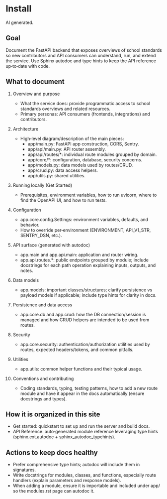 Install
================================================================

AI generated.

Goal
----
Document the FastAPI backend that exposes overviews of school standards so new
contributors and API consumers can understand, run, and extend the service. Use
Sphinx autodoc and type hints to keep the API reference up‑to‑date with code.

What to document
----------------
1. Overview and purpose
	- What the service does: provide programmatic access to school standards
        overviews and related resources.
	- Primary personas: API consumers (frontends, integrations) and contributors.

2. Architecture
	- High‑level diagram/description of the main pieces:
	  - app/main.py: FastAPI app construction, CORS, Sentry.
	  - app/api/main.py: API router assembly.
	  - app/api/routes/*: individual route modules grouped by domain.
	  - app/core/*: configuration, database, security concerns.
	  - app/models.py: data models used by routes/CRUD.
	  - app/crud.py: data access helpers.
	  - app/utils.py: shared utilities.

3. Running locally (Get Started)
	- Prerequisites, environment variables, how to run uvicorn, where to find the
	  OpenAPI UI, and how to run tests.

4. Configuration
	- app.core.config.Settings: environment variables, defaults, and behavior.
	- How to override per‑environment (ENVIRONMENT, API_V1_STR, SENTRY_DSN, etc.).

5. API surface (generated with autodoc)
	- app.main and app.api.main: application and router wiring.
	- app.api.routes.*: public endpoints grouped by module; include docstrings for
	  each path operation explaining inputs, outputs, and notes.

6. Data models
	- app.models: important classes/structures; clarify persistence vs payload
	  models if applicable; include type hints for clarity in docs.

7. Persistence and data access
	- app.core.db and app.crud: how the DB connection/session is managed and how
	  CRUD helpers are intended to be used from routes.

8. Security
	- app.core.security: authentication/authorization utilities used by routes,
	  expected headers/tokens, and common pitfalls.

9. Utilities
	- app.utils: common helper functions and their typical usage.

10. Conventions and contributing
	 - Coding standards, typing, testing patterns, how to add a new route module
		and have it appear in the docs automatically (ensure docstrings and types).

How it is organized in this site
--------------------------------
- Get started: quickstart to set up and run the server and build docs.
- API Reference: auto‑generated module reference leveraging type hints
  (sphinx.ext.autodoc + sphinx_autodoc_typehints).

Actions to keep docs healthy
----------------------------
- Prefer comprehensive type hints; autodoc will include them in signatures.
- Write docstrings for modules, classes, and functions, especially route
  handlers (explain parameters and response models).
- When adding a module, ensure it is importable and included under app/ so the
  modules.rst page can autodoc it.

